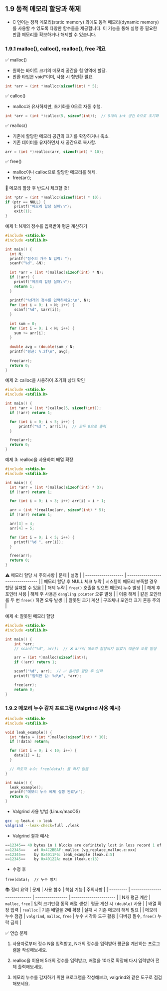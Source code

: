 ## 1.9 동적 메모리 할당과 해제
* C 언어는 정적 메모리(static memory) 외에도 동적 메모리(dynamic memory) 를 사용할 수 있도록 다양한 함수들을 제공합니다. 이 기능을 통해 실행 중 필요한 만큼 메모리를 확보하거나 해제할 수 있습니다.

### 1.9.1 malloc(), calloc(), realloc(), free 개요  
✅ malloc()
* 원하는 바이트 크기의 메모리 공간을 힙 영역에 할당.
* 반환 타입은 void*이며, 사용 시 형변환 필요.
```c
int *arr = (int *)malloc(sizeof(int) * 5);
```

✅ calloc()
* malloc과 유사하지만, 초기화를 0으로 자동 수행.
```c
int *arr = (int *)calloc(5, sizeof(int));  // 5개의 int 공간 0으로 초기화
```

✅ realloc()
* 기존에 할당한 메모리 공간의 크기를 확장하거나 축소.
* 기존 데이터를 유지하면서 새 공간으로 복사함.
```c
arr = (int *)realloc(arr, sizeof(int) * 10);
```

✅ free()
* malloc이나 calloc으로 할당한 메모리를 해제.
* free(arr);

🔎 메모리 할당 후 반드시 체크할 것!
```c
int *ptr = (int *)malloc(sizeof(int) * 10);
if (ptr == NULL) {
    printf("메모리 할당 실패\n");
    exit(1);
}
```

예제 1: N개의 정수를 입력받아 평균 계산하기
```c
#include <stdio.h>
#include <stdlib.h>

int main() {
  int N;
  printf("정수의 개수 N 입력: ");
  scanf("%d", &N);
  
  int *arr = (int *)malloc(sizeof(int) * N);
  if (!arr) {
    printf("메모리 할당 실패\n");
    return 1;
  }
  
  printf("%d개의 정수를 입력하세요:\n", N);
  for (int i = 0; i < N; i++) {
    scanf("%d", &arr[i]);
  }
  
  int sum = 0;
  for (int i = 0; i < N; i++) {
    sum += arr[i];
  }
  
  double avg = (double)sum / N;
  printf("평균: %.2f\n", avg);
  
  free(arr);
  return 0;
}

```

예제 2: calloc을 사용하여 초기화 상태 확인
```c
#include <stdio.h>
#include <stdlib.h>

int main() {
  int *arr = (int *)calloc(5, sizeof(int));
  if (!arr) return 1;

  for (int i = 0; i < 5; i++) {
      printf("%d ", arr[i]);  // 모두 0으로 출력
  }

  free(arr);
  return 0;
}
```

예제 3: realloc을 사용하여 배열 확장
```c
#include <stdio.h>
#include <stdlib.h>

int main() {
  int *arr = (int *)malloc(sizeof(int) * 3);
  if (!arr) return 1;

  for (int i = 0; i < 3; i++) arr[i] = i + 1;

  arr = (int *)realloc(arr, sizeof(int) * 5);
  if (!arr) return 1;

  arr[3] = 4;
  arr[4] = 5;

  for (int i = 0; i < 5; i++) {
    printf("%d ", arr[i]);
  }

  free(arr);
  return 0;
}
```

⚠️ 메모리 할당 시 주의사항
| 문제                  | 설명                                |
| ------------------- | --------------------------------- |
| 메모리 할당 후 NULL 체크 누락 | 시스템이 메모리 부족할 경우 할당 실패할 수 있음       |
| 해제 누락               | `free()` 호출을 잊으면 메모리 누수 발생        |
| 해제 후 포인터 사용         | 해제 후 사용은 `dangling pointer` 오류 발생 |
| 이중 해제               | 같은 포인터를 두 번 `free()` 하면 오류 발생     |
| 잘못된 크기 계산           | 구조체나 포인터 크기 혼동 주의                 |

예제 4: 잘못된 메모리 할당
```c
#include <stdio.h>
#include <stdlib.h>

int main() {
    int *arr;
    // scanf("%d", arr);  // ❌ arr이 메모리 할당되지 않았기 때문에 오류 발생

    arr = (int *)malloc(sizeof(int));
    if (!arr) return 1;

    scanf("%d", arr);  // ✅ 올바른 할당 후 입력
    printf("입력한 값: %d\n", *arr);

    free(arr);
    return 0;
}
```
### 1.9.2 메모리 누수 감지 프로그램 (Valgrind 사용 예시)
```c
#include <stdio.h>
#include <stdlib.h>

void leak_example() {
  int *data = (int *)malloc(sizeof(int) * 10);
  if (!data) return;

  for (int i = 0; i < 10; i++) {
    data[i] = i;
  }

  // 의도적 누수: free(data); 를 하지 않음
}

int main() {
  leak_example();
  printf("메모리 누수 예제 실행 완료\n");
  return 0;
}
```
* Valgrind 사용 방법 (Linux/macOS)
```bash
gcc -g leak.c -o leak
valgrind --leak-check=full ./leak
```
* Valgrind 결과 예시:
```php
==12345== 40 bytes in 1 blocks are definitely lost in loss record 1 of 1
==12345==    at 0x4C2BBAF: malloc (vg_replace_malloc.c:xxx)
==12345==    by 0x4011F6: leak_example (leak.c:5)
==12345==    by 0x40122A: main (leak.c:13)
```
* 수정 후
```
free(data);  // 누수 방지
```

📚 정리 요약
| 문제        | 사용 함수                        | 핵심 기능            | 주의사항                   |
| --------- | ---------------------------- | ---------------- | ---------------------- |
| N개 평균 계산  | `malloc`, `free`             | 입력 크기만큼 동적 배열 생성 | 평균 계산 시 `(double)` 사용  |
| 배열 확장 입력  | `realloc`                    | 기존 배열을 2배 확장     | 실패 시 기존 메모리 해제 필요      |
| 메모리 누수 점검 | `valgrind`, `malloc`, `free` | 누수 시각화 도구 활용     | 디버깅 필수, `free()` 누락 금지 |

✅ 연습 문제

1. 사용자로부터 정수 N을 입력받고, N개의 정수를 입력받아 평균을 계산하는 프로그램을 작성해보세요.

2. realloc을 이용해 5개의 정수를 입력받고, 배열을 10개로 확장해 다시 입력받아 전체 출력해보세요.

3. 메모리 누수를 감지하기 위한 프로그램을 작성해보고, valgrind와 같은 도구로 점검해보세요.
